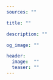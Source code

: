 ```yaml
---
sources: ""

title: ""

description: ""

og_image: ""

header:
  image:  ""
  teaser: ""  
---
```



